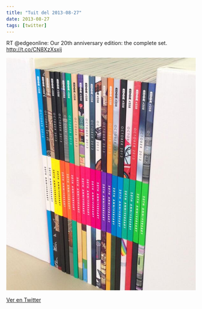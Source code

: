 ```yaml
---
title: "Tuit del 2013-08-27"
date: 2013-08-27
tags: [twitter]
---
```


RT @edgeonline: Our 20th anniversary edition: the complete set. http://t.co/CN8XzXsxij

![Imagen](/assets/images/372383661469220864-BSrrG6yCYAAItaF.jpg)

[Ver en Twitter](https://twitter.com/i/web/status/372383661469220864)
